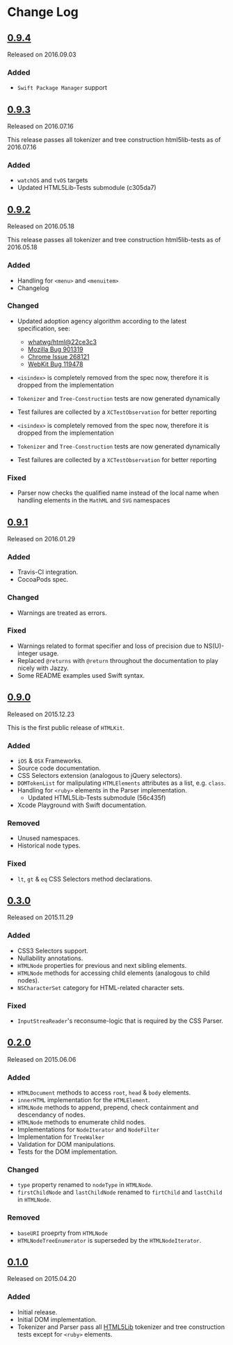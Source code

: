# Change Log

## [0.9.4](https://github.com/iabudiab/HTMLKit/releases/tag/0.9.4) 

Released on 2016.09.03

### Added

- `Swift Package Manager` support

## [0.9.3](https://github.com/iabudiab/HTMLKit/releases/tag/0.9.3)

Released on 2016.07.16

This release passes all tokenizer and tree construction html5lib-tests as of 2016.07.16

### Added

- `watchOS` and `tvOS` targets
- Updated HTML5Lib-Tests submodule (c305da7)

## [0.9.2](https://github.com/iabudiab/HTMLKit/releases/tag/0.9.2)

Released on 2016.05.18

This release passes all tokenizer and tree construction html5lib-tests as of 2016.05.18

### Added

- Handling for `<menu>` and `<menuitem>`
- Changelog

### Changed

- Updated adoption agency algorithm according to the latest specification, see:
	- [whatwg/html@22ce3c3](https://github.com/whatwg/html/commit/22ce3c3)
	- [Mozilla Bug 901319](https://bugzilla.mozilla.org/show_bug.cgi?id=901319)
	- [Chrome Issue 268121](https://bugs.chromium.org/p/chromium/issues/detail?id=268121) 
	- [WebKit Bug 119478](https://bugs.webkit.org/show_bug.cgi?id=119478)
- `<isindex>` is completely removed from the spec now, therefore it is dropped from the implementation
- `Tokenizer` and `Tree-Construction` tests are now generated dynamically
- Test failures are collected by a `XCTestObservation` for better reporting
	
- `<isindex>` is completely removed from the spec now, therefore it is dropped from the implementation
- `Tokenizer` and `Tree-Construction` tests are now generated dynamically
- Test failures are collected by a `XCTestObservation` for better reporting

### Fixed

- Parser now checks the qualified name instead of the local name when handling elements in the `MathML` and `SVG` namespaces


## [0.9.1](https://github.com/iabudiab/HTMLKit/releases/tag/0.9.1)

Released on 2016.01.29

### Added

- Travis-CI integration.
- CocoaPods spec.


### Changed

- Warnings are treated as errors.

### Fixed

- Warnings related to format specifier and loss of precision due to NS(U)-integer usage.
- Replaced `@returns` with `@return` throughout the documentation to play nicely with Jazzy.
- Some README examples used Swift syntax.

## [0.9.0](https://github.com/iabudiab/HTMLKit/releases/tag/0.9.0)

Released on 2015.12.23

This is the first public release of `HTMLKit`.

### Added

- `iOS` & `OSX` Frameworks.
- Source code documentation.
- CSS Selectors extension (analogous to jQuery selectors).
- `DOMTokenList` for malipulating `HTMLElements` attributes as a list, e.g. `class`.
- Handling for `<ruby>` elements in the Parser implementation.
	- Updated HTML5Lib-Tests submodule (56c435f)
- Xcode Playground with Swift documentation.

### Removed

- Unused namespaces.
- Historical node types.


### Fixed

- `lt`, `gt` & `eq` CSS Selectors method declarations.

## [0.3.0](https://github.com/iabudiab/HTMLKit/releases/tag/0.3.0)

Released on 2015.11.29

### Added

- CSS3 Selectors support.
- Nullability annotations.
- `HTMLNode` properties for previous and next sibling elements.
- `HTMLNode` methods for accessing child elements (analogous to child nodes).
- `NSCharacterSet` category for HTML-related character sets.

### Fixed

- `InputStreaReader`'s reconsume-logic that is required by the CSS Parser.

## [0.2.0](https://github.com/iabudiab/HTMLKit/releases/tag/0.1.0)

Released on 2015.06.06

### Added

- `HTMLDocument` methods to access `root`, `head` & `body` elements.
- `innerHTML` implementation for the `HTMLElement`.
- `HTMLNode` methods to append, prepend, check containment and descendancy of nodes.
- `HTMLNode` methods to enumerate child nodes.
- Implementations for `NodeIterator` and `NodeFilter`
- Implementation for `TreeWalker`
- Validation for DOM manipulations.
- Tests for the DOM implementation.

### Changed

- `type` property renamed to `nodeType` in `HTMLNode`.
- `firstChildNode` and `lastChildNode` renamed to `firtChild` and `lastChild` in `HTMLNode`.

### Removed

- `baseURI` proeprty from `HTMLNode`
- `HTMLNodeTreeEnumerator` is superseded by the `HTMLNodeIterator`. 

## [0.1.0](https://github.com/iabudiab/HTMLKit/releases/tag/0.1.0)

Released on 2015.04.20

### Added

- Initial release.
- Initial DOM implementation.
- Tokenizer and Parser pass all [HTML5Lib](https://github.com/html5lib/html5lib-tests) tokenizer and tree construction tests except for `<ruby>` elements.

